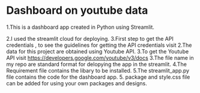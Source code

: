 # Dashboard on youtube data

1.This is a dashboard app created in Python using Streamlit.  

2.I used the streamlit cloud for deploying.
3.First step to get the API credentials , to see the guidelines for getting the API credentials visit 
2.The data for this project are obtained using Youtube API.
3.To get the Youtube API visit https://developers.google.com/youtube/v3/docs
3.The file name in my repo are standard format for delopying the app in the streamlit.
4.The Requirement file contains the libary to be installed.
5.The streamlit_app.py file contains the code for the dashboard app.
5. package and style.css file can be added for using your own packages and designs.
